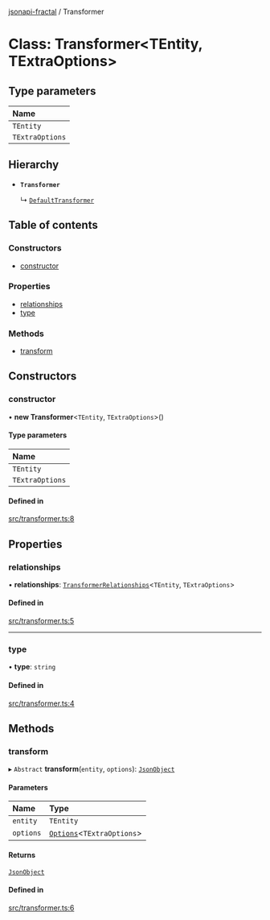 [jsonapi-fractal](../README.md) / Transformer

# Class: Transformer<TEntity, TExtraOptions\>

## Type parameters

| Name |
| :------ |
| `TEntity` |
| `TExtraOptions` |

## Hierarchy

- **`Transformer`**

  ↳ [`DefaultTransformer`](DefaultTransformer.md)

## Table of contents

### Constructors

- [constructor](Transformer.md#constructor)

### Properties

- [relationships](Transformer.md#relationships)
- [type](Transformer.md#type)

### Methods

- [transform](Transformer.md#transform)

## Constructors

### constructor

• **new Transformer**<`TEntity`, `TExtraOptions`\>()

#### Type parameters

| Name |
| :------ |
| `TEntity` |
| `TExtraOptions` |

#### Defined in

[src/transformer.ts:8](https://github.com/andersondanilo/jsonapi-fractal/blob/d8ca17f/src/transformer.ts#L8)

## Properties

### relationships

• **relationships**: [`TransformerRelationships`](../README.md#transformerrelationships)<`TEntity`, `TExtraOptions`\>

#### Defined in

[src/transformer.ts:5](https://github.com/andersondanilo/jsonapi-fractal/blob/d8ca17f/src/transformer.ts#L5)

___

### type

• **type**: `string`

#### Defined in

[src/transformer.ts:4](https://github.com/andersondanilo/jsonapi-fractal/blob/d8ca17f/src/transformer.ts#L4)

## Methods

### transform

▸ `Abstract` **transform**(`entity`, `options`): [`JsonObject`](../README.md#jsonobject)

#### Parameters

| Name | Type |
| :------ | :------ |
| `entity` | `TEntity` |
| `options` | [`Options`](../README.md#options)<`TExtraOptions`\> |

#### Returns

[`JsonObject`](../README.md#jsonobject)

#### Defined in

[src/transformer.ts:6](https://github.com/andersondanilo/jsonapi-fractal/blob/d8ca17f/src/transformer.ts#L6)
